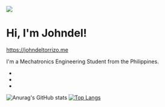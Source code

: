![](https://johndeltorrizo.github.io/Johndel-Torrizo/)
# Hi, I'm Johndel!

https://johndeltorrizo.me

I'm a Mechatronics Engineering Student from the Philippines.

-
-
-


![Anurag's GitHub stats](https://github-readme-stats.vercel.app/api?username=JohndelTorrizo&theme=github_dark&show_icons=true)
[![Top Langs](https://github-readme-stats.vercel.app/api/top-langs/?username=JohndelTorrizo&theme=github_dark&layout=compact)](https://github.com/anuraghazra/github-readme-stats)



